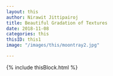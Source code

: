 ```yaml
---
layout: this
author: Nirawit Jittipairoj
title: Beautiful Gradation of Textures
date: 2018-11-08
categories: this
thisID: this1
image: "/images/this/moontray2.jpg"

---
```

{% include thisBlock.html %}